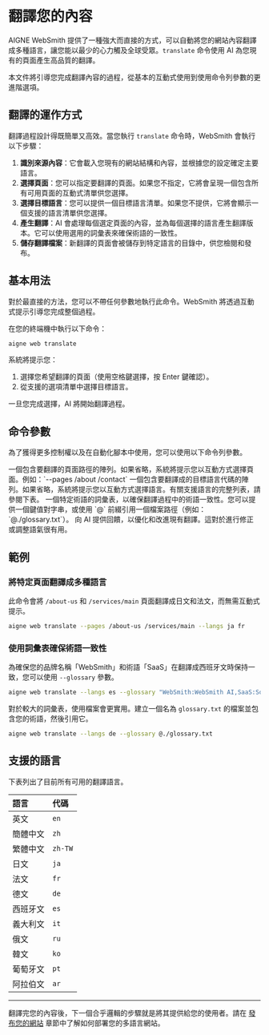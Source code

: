 # 翻譯您的內容

AIGNE WebSmith 提供了一種強大而直接的方式，可以自動將您的網站內容翻譯成多種語言，讓您能以最少的心力觸及全球受眾。`translate` 命令使用 AI 為您現有的頁面產生高品質的翻譯。

本文件將引導您完成翻譯內容的過程，從基本的互動式使用到使用命令列參數的更進階選項。

## 翻譯的運作方式

翻譯過程設計得既簡單又高效。當您執行 `translate` 命令時，WebSmith 會執行以下步驟：

1.  **識別來源內容**：它會載入您現有的網站結構和內容，並根據您的設定確定主要語言。
2.  **選擇頁面**：您可以指定要翻譯的頁面。如果您不指定，它將會呈現一個包含所有可用頁面的互動式清單供您選擇。
3.  **選擇目標語言**：您可以提供一個目標語言清單。如果您不提供，它將會顯示一個支援的語言清單供您選擇。
4.  **產生翻譯**：AI 會處理每個選定頁面的內容，並為每個選擇的語言產生翻譯版本。它可以使用選用的詞彙表來確保術語的一致性。
5.  **儲存翻譯檔案**：新翻譯的頁面會被儲存到特定語言的目錄中，供您檢閱和發布。

## 基本用法

對於最直接的方法，您可以不帶任何參數地執行此命令。WebSmith 將透過互動式提示引導您完成整個過程。

在您的終端機中執行以下命令：

```bash title="互動式翻譯" icon=lucide:terminal
aigne web translate
```

系統將提示您：
1.  選擇您希望翻譯的頁面（使用空格鍵選擇，按 Enter 鍵確認）。
2.  從支援的選項清單中選擇目標語言。

一旦您完成選擇，AI 將開始翻譯過程。

## 命令參數

為了獲得更多控制權以及在自動化腳本中使用，您可以使用以下命令列參數。

<x-field-group>
  <x-field data-name="--pages" data-type="array" data-required="false">
    <x-field-desc markdown>一個包含要翻譯的頁面路徑的陣列。如果省略，系統將提示您以互動方式選擇頁面。例如：`--pages /about /contact`</x-field-desc>
  </x-field>
  <x-field data-name="--langs" data-type="array" data-required="false">
    <x-field-desc markdown>一個包含要翻譯成的目標語言代碼的陣列。如果省略，系統將提示您以互動方式選擇語言。有關支援語言的完整列表，請參閱下表。</x-field-desc>
  </x-field>
  <x-field data-name="--glossary" data-type="string" data-required="false">
    <x-field-desc markdown>一個特定術語的詞彙表，以確保翻譯過程中的術語一致性。您可以提供一個鍵值對字串，或使用 `@` 前綴引用一個檔案路徑（例如：`@./glossary.txt`）。</x-field-desc>
  </x-field>
  <x-field data-name="--feedback" data-type="string" data-required="false">
    <x-field-desc markdown>向 AI 提供回饋，以優化和改進現有翻譯。這對於進行修正或調整語氣很有用。</x-field-desc>
  </x-field>
</x-field-group>

## 範例

### 將特定頁面翻譯成多種語言

此命令會將 `/about-us` 和 `/services/main` 頁面翻譯成日文和法文，而無需互動式提示。

```bash title="翻譯特定頁面" icon=lucide:terminal
aigne web translate --pages /about-us /services/main --langs ja fr
```

### 使用詞彙表確保術語一致性

為確保您的品牌名稱「WebSmith」和術語「SaaS」在翻譯成西班牙文時保持一致，您可以使用 `--glossary` 參數。

```bash title="使用行內詞彙表進行翻譯" icon=lucide:terminal
aigne web translate --langs es --glossary "WebSmith:WebSmith AI,SaaS:Software como Servicio"
```

對於較大的詞彙表，使用檔案會更實用。建立一個名為 `glossary.txt` 的檔案並包含您的術語，然後引用它。

```bash title="使用詞彙表檔案進行翻譯" icon=lucide:terminal
aigne web translate --langs de --glossary @./glossary.txt
```

## 支援的語言

下表列出了目前所有可用的翻譯語言。

| 語言 | 代碼 |
| :--- | :--- |
| 英文 | `en` |
| 簡體中文 | `zh` |
| 繁體中文 | `zh-TW` |
| 日文 | `ja` |
| 法文 | `fr` |
| 德文 | `de` |
| 西班牙文 | `es` |
| 義大利文 | `it` |
| 俄文 | `ru` |
| 韓文 | `ko` |
| 葡萄牙文 | `pt` |
| 阿拉伯文 | `ar` |

---

翻譯完您的內容後，下一個合乎邏輯的步驟就是將其提供給您的使用者。請在 [發布您的網站](./core-tasks-publishing-your-website.md) 章節中了解如何部署您的多語言網站。